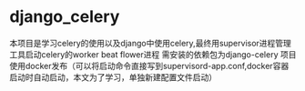 # django_celery
本项目是学习celery的使用以及django中使用celery,最终用supervisor进程管理工具启动celery的worker beat flower进程
需安装的依赖包为django-celery
项目使用docker发布（可以将启动命令直接写到supervisord-app.conf,docker容器启动时自动启动，本文为了学习，单独新建配置文件启动）
